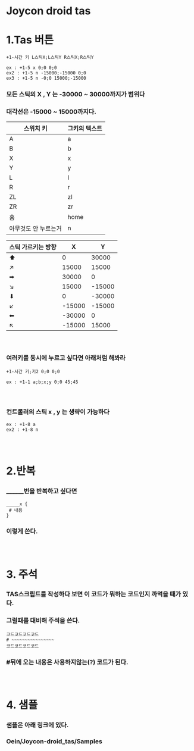 # Joycon droid tas

# 1.Tas 버튼
```
+1-시간 키 L스틱X;L스틱Y R스틱X;R스틱Y

ex : +1-5 x 0;0 0;0
ex2 : +1-5 n -15000;-15000 0;0
ex3 : +1-5 n -0;0 15000;-15000 
```
### 모든 스틱의 X , Y 는 -30000 ~ 30000까지가 범위다
### 대각선은 -15000 ~ 15000까지다.
| 스위치 키 | 그키의 텍스트 |
|--------|---|
| A | a |
| B | b |
| X | x |
| Y | y |
| L | l |
| R | r |
| ZL | zl |
| ZR | zr |
| 홈 | home |
| 아무것도 안 누르는거 | n |

| 스틱 가르키는 방향 | X | Y |
|------------------|---|---|
| ⬆ | 0 | 30000 |
| ↗ | 15000 | 15000 |
| ➡ | 30000 | 0 |
| ↘ | 15000 | -15000|
| ⬇ | 0 | -30000|
| ↙ | -15000 | -15000 |
| ⬅ | -30000| 0 |
| ↖ | -15000 | 15000 |
#### &nbsp;
### 여러키를 동시에 누르고 싶다면 아래처럼 해봐라
```
+1-시간 키;키2 0;0 0;0

ex : +1-1 a;b;x;y 0;0 45;45
```
#### &nbsp;
### 컨트롤러의 스틱 x , y 는 생략이 가능하다
```
ex : +1-8 a
ex2 : +1-8 n
```
### &nbsp;
#  2.반복

### ______번을 반복하고 싶다면
```
_____x {
 # 내용
}
```
### 이렇게 쓴다.
### &nbsp;
# 3. 주석
### TAS스크립트를 작성하다 보면 이 코드가 뭐하는 코드인지 까먹을 때가 있다.
### 그럴때를 대비해 주석을 쓴다.
```
코드코드코드코드
# ~~~~~~~~~~~~~~~~
코드코드코드코드
```
### #뒤에 오는 내용은 사용하지않는(?) 코드가 된다.
### &nbsp;
# 4. 샘플
### 샘플은 아래 링크에 있다.
### Oein/Joycon-droid_tas/Samples
